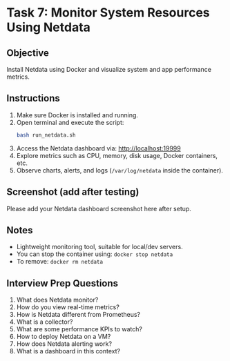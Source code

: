 # Task 7: Monitor System Resources Using Netdata

## Objective
Install Netdata using Docker and visualize system and app performance metrics.

## Instructions
1. Make sure Docker is installed and running.
2. Open terminal and execute the script:
   ```bash
   bash run_netdata.sh
   ```
3. Access the Netdata dashboard via: [http://localhost:19999](http://localhost:19999)
4. Explore metrics such as CPU, memory, disk usage, Docker containers, etc.
5. Observe charts, alerts, and logs (`/var/log/netdata` inside the container).

## Screenshot (add after testing)
Please add your Netdata dashboard screenshot here after setup.

## Notes
- Lightweight monitoring tool, suitable for local/dev servers.
- You can stop the container using: `docker stop netdata`
- To remove: `docker rm netdata`

## Interview Prep Questions
1. What does Netdata monitor?
2. How do you view real-time metrics?
3. How is Netdata different from Prometheus?
4. What is a collector?
5. What are some performance KPIs to watch?
6. How to deploy Netdata on a VM?
7. How does Netdata alerting work?
8. What is a dashboard in this context?
